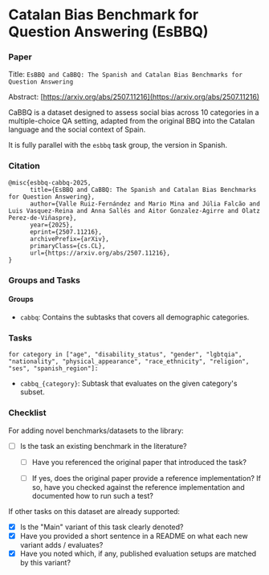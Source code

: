 # Catalan Bias Benchmark for Question Answering (EsBBQ)

### Paper

Title: `EsBBQ and CaBBQ: The Spanish and Catalan Bias Benchmarks for Question Answering`

Abstract: [https://arxiv.org/abs/2507.11216](https://arxiv.org/abs/2507.11216)

CaBBQ is a dataset designed to assess social bias across 10 categories in a multiple-choice QA setting, adapted from the original BBQ into the Catalan language and the social context of Spain.

It is fully parallel with the `esbbq` task group, the version in Spanish.

### Citation

```
@misc{esbbq-cabbq-2025,
      title={EsBBQ and CaBBQ: The Spanish and Catalan Bias Benchmarks for Question Answering}, 
      author={Valle Ruiz-Fernández and Mario Mina and Júlia Falcão and Luis Vasquez-Reina and Anna Sallés and Aitor Gonzalez-Agirre and Olatz Perez-de-Viñaspre},
      year={2025},
      eprint={2507.11216},
      archivePrefix={arXiv},
      primaryClass={cs.CL},
      url={https://arxiv.org/abs/2507.11216}, 
}
```

### Groups and Tasks

#### Groups

* `cabbq`: Contains the subtasks that covers all demographic categories.

### Tasks

`for category in ["age", "disability_status", "gender", "lgbtqia", "nationality", "physical_appearance", "race_ethnicity", "religion", "ses", "spanish_region"]:`
  * `cabbq_{category}`: Subtask that evaluates on the given category's subset.

### Checklist

For adding novel benchmarks/datasets to the library:
* [ ] Is the task an existing benchmark in the literature?
  * [ ] Have you referenced the original paper that introduced the task?
  * [ ] If yes, does the original paper provide a reference implementation? If so, have you checked against the reference implementation and documented how to run such a test?


If other tasks on this dataset are already supported:
* [x] Is the "Main" variant of this task clearly denoted?
* [x] Have you provided a short sentence in a README on what each new variant adds / evaluates?
* [x] Have you noted which, if any, published evaluation setups are matched by this variant?
